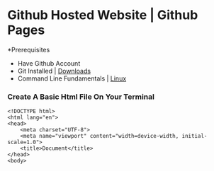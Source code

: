 # Github Hosted Website | Github Pages

\*Prerequisites

- Have Github Account
- Git Installed | [Downloads](/resources/downloads.md)
- Command Line Fundamentals | [Linux](/courses/02-Linux/lessons/commands-fundamental.md)

### Create A Basic Html File On Your Terminal

    <!DOCTYPE html>
    <html lang="en">
    <head>
        <meta charset="UTF-8">
        <meta name="viewport" content="width=device-width, initial-scale=1.0">
        <title>Document</title>
    </head>
    <body>

</body>
</html>
